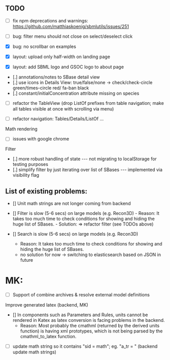 ## TODO 
- [ ] fix npm deprecations and warnings: https://github.com/matthiaskoenig/sbmlutils/issues/251

- [ ] bug: filter menu should not close on select/deselect click  
- [x] bug: no scrollbar on examples  
- [x] layout: upload only half-width on landing page 
- [x] layout: add SBML logo and GSOC logo to about page  
- [.] annotations/notes to SBase detail view
- [.] use icons in Details View: true/false/none -> check/check-circle green/times-circle red/ fa-ban black
- [.] constant/initialConcentration attribute missing on species

- [ ] refactor the TableView (drop ListOf prefixes from table navigation; make all tables visible at once with scrolling via menu)
- [ ] refactor navigation: Tables/Details/ListOf ...


Math rendering
- [ ] issues with google chrome

Filter
- [.] more robust handling of state --- not migrating to localStorage for testing purposes
- [.] simplify filter by just iterating over list of SBases --- implemented via visibility flag

## List of existing problems:
- [] Unit math strings are not longer coming from backend
- [] Filter is slow (5-6 secs) on large models (e.g. Recon3D)
        - Reason: It takes too much time to check conditions for showing and hiding the huge list of SBases.
        - Solution: => refactor filter (see TODOs above)
   
- [] Search is slow (5-6 secs) on large models (e.g. Recon3D)
    - Reason: It takes too much time to check conditions for showing and hiding the huge list of SBases.
    - no solution for now -> switching to elasticsearch based on JSON in future
    
# MK:
- [ ] Support of combine archives & resolve external model definitions

Improve generated latex (backend, MK)
- [] In components such as Parameters and Rules, units cannot be rendered in Katex as latex conversion is facing problems in the backend.
    - Reason: Most probably the cmathml (returned by the derived units function) is having xml prototypes, which is not being parsed by the cmathml_to_latex function. 
- [ ] update math string so it contains "sid = math"; eg. "a_tr = " (backend update math strings)
